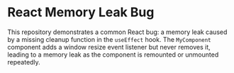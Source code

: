 # React Memory Leak Bug

This repository demonstrates a common React bug: a memory leak caused by a missing cleanup function in the `useEffect` hook. The `MyComponent` component adds a window resize event listener but never removes it, leading to a memory leak as the component is remounted or unmounted repeatedly.